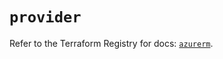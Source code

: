 # `provider`

Refer to the Terraform Registry for docs: [`azurerm`](https://registry.terraform.io/providers/hashicorp/azurerm/3.105.0/docs).
